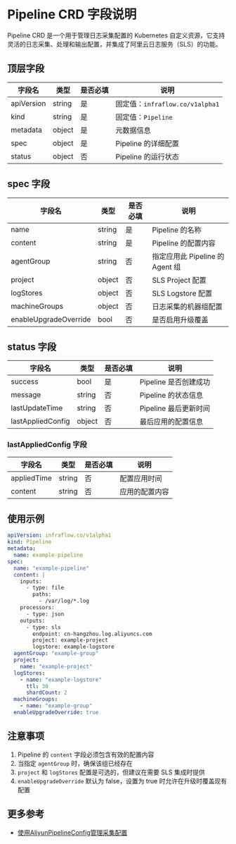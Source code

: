 # Pipeline CRD 字段说明

Pipeline CRD 是一个用于管理日志采集配置的 Kubernetes 自定义资源，它支持灵活的日志采集、处理和输出配置，并集成了阿里云日志服务（SLS）的功能。

## 顶层字段

| 字段名 | 类型 | 是否必填 | 说明 |
|--------|------|----------|------|
| apiVersion | string | 是 | 固定值：`infraflow.co/v1alpha1` |
| kind | string | 是 | 固定值：`Pipeline` |
| metadata | object | 是 | 元数据信息 |
| spec | object | 是 | Pipeline 的详细配置 |
| status | object | 否 | Pipeline 的运行状态 |

## spec 字段

| 字段名 | 类型 | 是否必填 | 说明 |
|--------|------|----------|------|
| name | string | 是 | Pipeline 的名称 |
| content | string | 是 | Pipeline 的配置内容 |
| agentGroup | string | 否 | 指定应用此 Pipeline 的 Agent 组 |
| project | object | 否 | SLS Project 配置 |
| logStores | object | 否 | SLS Logstore 配置 |
| machineGroups | object | 否 | 日志采集的机器组配置 |
| enableUpgradeOverride | bool | 否 | 是否启用升级覆盖 |

## status 字段

| 字段名 | 类型 | 是否必填 | 说明 |
|--------|------|----------|------|
| success | bool | 是 | Pipeline 是否创建成功 |
| message | string | 否 | Pipeline 的状态信息 |
| lastUpdateTime | string | 否 | Pipeline 最后更新时间 |
| lastAppliedConfig | object | 否 | 最后应用的配置信息 |

### lastAppliedConfig 字段

| 字段名 | 类型 | 是否必填 | 说明 |
|--------|------|----------|------|
| appliedTime | string | 否 | 配置应用时间 |
| content | string | 否 | 应用的配置内容 |

## 使用示例

```yaml
apiVersion: infraflow.co/v1alpha1
kind: Pipeline
metadata:
  name: example-pipeline
spec:
  name: "example-pipeline"
  content: |
    inputs:
      - type: file
        paths:
          - /var/log/*.log
    processors:
      - type: json
    outputs:
      - type: sls
        endpoint: cn-hangzhou.log.aliyuncs.com
        project: example-project
        logstore: example-logstore
  agentGroup: "example-group"
  project:
    name: "example-project"
  logStores:
    - name: "example-logstore"
      ttl: 30
      shardCount: 2
  machineGroups:
    - name: "example-group"
  enableUpgradeOverride: true
```

## 注意事项

1. Pipeline 的 `content` 字段必须包含有效的配置内容
2. 当指定 `agentGroup` 时，确保该组已经存在
3. `project` 和 `logStores` 配置是可选的，但建议在需要 SLS 集成时提供
4. `enableUpgradeOverride` 默认为 false，设置为 true 时允许在升级时覆盖现有配置

## 更多参考

- [使用AliyunPipelineConfig管理采集配置](https://help.aliyun.com/zh/sls/user-guide/recommend-use-aliyunpipelineconfig-to-manage-collection-configurations?spm=a2c4g.11186623.help-menu-28958.d_2_1_1_3_2_0.55a6683fYqbxFu)